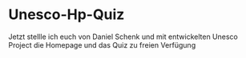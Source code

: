 # Unesco-Hp-Quiz
Jetzt stellle ich euch von Daniel Schenk und mit entwickelten Unesco Project die Homepage und das Quiz zu freien Verfügung
